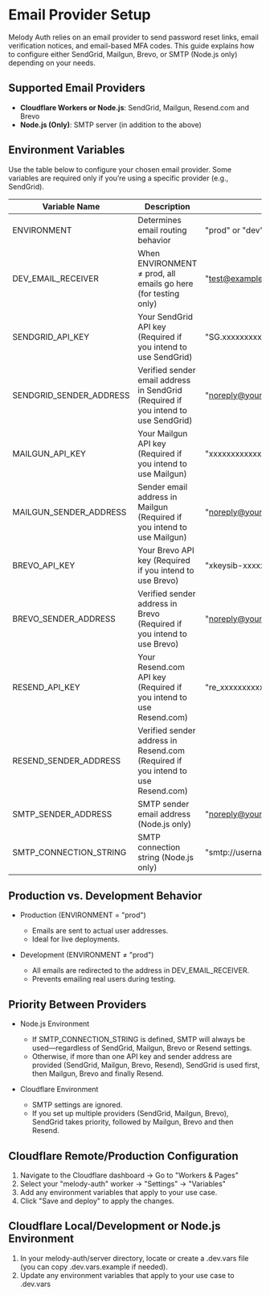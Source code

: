 # Email Provider Setup
Melody Auth relies on an email provider to send password reset links, email verification notices, and email-based MFA codes. This guide explains how to configure either SendGrid, Mailgun, Brevo, or SMTP (Node.js only) depending on your needs.

## Supported Email Providers
- **Cloudflare Workers or Node.js**: SendGrid, Mailgun, Resend.com and Brevo
-	**Node.js (Only)**: SMTP server (in addition to the above)

## Environment Variables
Use the table below to configure your chosen email provider. Some variables are required only if you’re using a specific provider (e.g., SendGrid).

| Variable Name | Description | Example Value |
|---------------|-------------|---------------|
| ENVIRONMENT | Determines email routing behavior | "prod" or "dev" |
| DEV_EMAIL_RECEIVER | When ENVIRONMENT ≠ prod, all emails go here (for testing only) | "test@example.com" |
| SENDGRID_API_KEY | Your SendGrid API key (Required if you intend to use SendGrid) | "SG.xxxxxxxxxxxxxxxxxxxxxxxx" |
| SENDGRID_SENDER_ADDRESS | Verified sender email address in SendGrid (Required if you intend to use SendGrid) | "noreply@yourdomain.com" |
| MAILGUN_API_KEY | Your Mailgun API key (Required if you intend to use Mailgun) | "xxxxxxxxxxxxxxxxxx-xxxxxxxxx" |
| MAILGUN_SENDER_ADDRESS | Sender email address in Mailgun (Required if you intend to use Mailgun) | "noreply@yourdomain.com" |
| BREVO_API_KEY | Your Brevo API key (Required if you intend to use Brevo) | "xkeysib-xxxxxxxxxxxxxxxxxxxxxxxx" |
| BREVO_SENDER_ADDRESS | Verified sender address in Brevo (Required if you intend to use Brevo) | "noreply@yourdomain.com" |
| RESEND_API_KEY | Your Resend.com API key (Required if you intend to use Resend.com) | "re_xxxxxxxxxxxxxxxxxxxxxxx" |
| RESEND_SENDER_ADDRESS | Verified sender address in Resend.com (Required if you intend to use Resend.com) |
| SMTP_SENDER_ADDRESS | SMTP sender email address (Node.js only) | "noreply@yourdomain.com" |
| SMTP_CONNECTION_STRING | SMTP connection string (Node.js only) | "smtp://username:password@smtp.mailserver.com:587" |

## Production vs. Development Behavior
- Production (ENVIRONMENT = "prod")
  - Emails are sent to actual user addresses.
  - Ideal for live deployments.

- Development (ENVIRONMENT ≠ "prod")
  - All emails are redirected to the address in DEV_EMAIL_RECEIVER.
  - Prevents emailing real users during testing.

## Priority Between Providers
- Node.js Environment
  - If SMTP_CONNECTION_STRING is defined, SMTP will always be used—regardless of SendGrid, Mailgun, Brevo or Resend settings.
  - Otherwise, if more than one API key and sender address are provided (SendGrid, Mailgun, Brevo, Resend), SendGrid is used first, then Mailgun, Brevo and finally Resend.

- Cloudflare Environment
  - SMTP settings are ignored.
  - If you set up multiple providers (SendGrid, Mailgun, Brevo), SendGrid takes priority, followed by Mailgun, Brevo and then Resend.

## Cloudflare Remote/Production Configuration
1. Navigate to the Cloudflare dashboard -> Go to "Workers & Pages"
2. Select your "melody-auth" worker -> "Settings" -> "Variables"
3. Add any environment variables that apply to your use case.
4. Click "Save and deploy" to apply the changes.

## Cloudflare Local/Development or Node.js Environment
1. In your melody-auth/server directory, locate or create a .dev.vars file (you can copy .dev.vars.example if needed).
2. Update any environment variables that apply to your use case to .dev.vars

